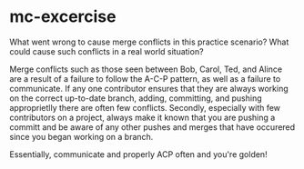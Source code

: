 # mc-excercise

What went wrong to cause merge conflicts in this practice scenario? What could cause such conflicts in a real world situation?

Merge conflicts such as those seen between Bob, Carol, Ted, and Alince are a result of a failure to follow the A-C-P pattern, as well as a failure to communicate. If any one contributor ensures that they are always working on the correct up-to-date branch, adding, committing, and pushing approprietlly there are often few conflicts. Secondly, especially with few contributors on a project, always make it known that you are pushing a committ and be aware of any other pushes and merges that have occurered since you began working on a branch.

Essentially, communicate and properly ACP often and you're golden!
